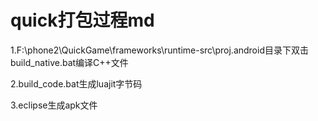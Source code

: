 # quick打包过程md

1.F:\phone2\QuickGame\frameworks\runtime-src\proj.android目录下双击
build_native.bat编译C++文件

2.build_code.bat生成luajit字节码

3.eclipse生成apk文件
